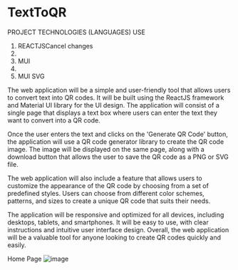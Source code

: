 # TextToQR

PROJECT TECHNOLOGIES (LANGUAGES) USE

1. REACTJSCancel changes
2. 
3. MUI
4. 
5. MUI SVG

The web application will be a simple and user-friendly tool that allows users to convert text into QR codes. It will be built using the ReactJS framework and Material UI library for the UI design. The application will consist of a single page that displays a text box where users can enter the text they want to convert into a QR code.

Once the user enters the text and clicks on the 'Generate QR Code' button, the application will use a QR code generator library to create the QR code image. The image will be displayed on the same page, along with a download button that allows the user to save the QR code as a PNG or SVG file.

The web application will also include a feature that allows users to customize the appearance of the QR code by choosing from a set of predefined styles. Users can choose from different color schemes, patterns, and sizes to create a unique QR code that suits their needs.

The application will be responsive and optimized for all devices, including desktops, tablets, and smartphones. It will be easy to use, with clear instructions and intuitive user interface design. Overall, the web application will be a valuable tool for anyone looking to create QR codes quickly and easily.

Home Page
![image](https://user-images.githubusercontent.com/111139558/220831385-14ccadd6-d0ff-449c-98f0-1b45fbede840.png)

